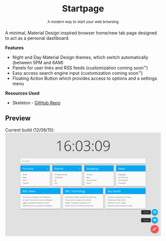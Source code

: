 <h1 align="center">Startpage</h1>
<p align="center">
    <sup>A modern way to start your web browsing</sup>
    <br>
</p>

A minimal, Material Design inspired browser home/new tab page designed to act as a personal dashboard.

**Features**
* Night and Day Material Design themes, which switch automatically (between 5PM and 6AM)
* Panels for user links and RSS feeds (customization coming soon™)
* Easy access search engine input (customization coming soon™)
* Floating Action Button which provides access to options and a settings menu

**Resources Used**
* Skeleton - [GitHub Repo](https://github.com/dhg/Skeleton)

## Preview
Current build (12/08/15):
![Startpage](preview.png)
